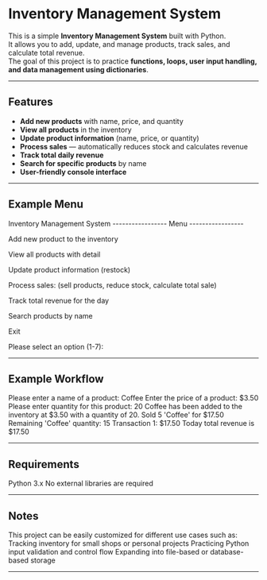 # Inventory Management System

This is a simple **Inventory Management System** built with Python.  
It allows you to add, update, and manage products, track sales, and calculate total revenue.  
The goal of this project is to practice **functions, loops, user input handling, and data management using dictionaries**.

---

## Features

- **Add new products** with name, price, and quantity  
- **View all products** in the inventory  
- **Update product information** (name, price, or quantity)  
- **Process sales** — automatically reduces stock and calculates revenue  
- **Track total daily revenue**  
- **Search for specific products** by name  
- **User-friendly console interface**

---

## Example Menu

Inventory Management System
-----------------   Menu   -----------------

Add new product to the inventory

View all products with detail

Update product information (restock)

Process sales:
(sell products, reduce stock, calculate total sale)

Track total revenue for the day

Search products by name

Exit

Please select an option (1-7):

---

## Example Workflow

Please enter a name of a product: Coffee
Enter the price of a product: $3.50
Please enter quantity for this product: 20
Coffee has been added to the inventory at $3.50 with a quantity of 20.
Sold 5 'Coffee' for $17.50
Remaining 'Coffee' quantity: 15
Transaction 1: $17.50
Today total revenue is $17.50

---

## Requirements

Python 3.x
No external libraries are required

---

## Notes
This project can be easily customized for different use cases such as:
Tracking inventory for small shops or personal projects
Practicing Python input validation and control flow
Expanding into file-based or database-based storage

---

